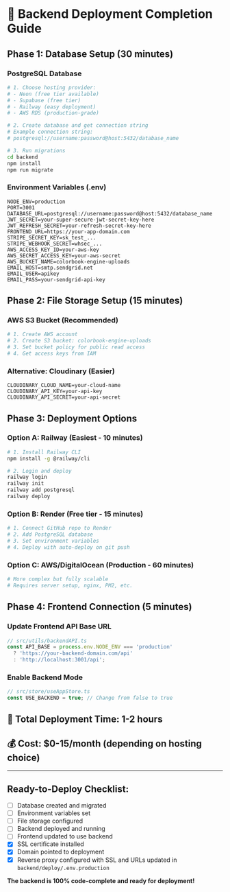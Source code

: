 # 🚀 Backend Deployment Completion Guide

## Phase 1: Database Setup (30 minutes)

### PostgreSQL Database
```bash
# 1. Choose hosting provider:
# - Neon (free tier available)
# - Supabase (free tier) 
# - Railway (easy deployment)
# - AWS RDS (production-grade)

# 2. Create database and get connection string
# Example connection string:
# postgresql://username:password@host:5432/database_name

# 3. Run migrations
cd backend
npm install
npm run migrate
```

### Environment Variables (.env)
```env
NODE_ENV=production
PORT=3001
DATABASE_URL=postgresql://username:password@host:5432/database_name
JWT_SECRET=your-super-secure-jwt-secret-key-here
JWT_REFRESH_SECRET=your-refresh-secret-key-here
FRONTEND_URL=https://your-app-domain.com
STRIPE_SECRET_KEY=sk_test_...
STRIPE_WEBHOOK_SECRET=whsec_...
AWS_ACCESS_KEY_ID=your-aws-key
AWS_SECRET_ACCESS_KEY=your-aws-secret
AWS_BUCKET_NAME=colorbook-engine-uploads
EMAIL_HOST=smtp.sendgrid.net
EMAIL_USER=apikey
EMAIL_PASS=your-sendgrid-api-key
```

## Phase 2: File Storage Setup (15 minutes)

### AWS S3 Bucket (Recommended)
```bash
# 1. Create AWS account
# 2. Create S3 bucket: colorbook-engine-uploads
# 3. Set bucket policy for public read access
# 4. Get access keys from IAM
```

### Alternative: Cloudinary (Easier)
```env
CLOUDINARY_CLOUD_NAME=your-cloud-name
CLOUDINARY_API_KEY=your-api-key
CLOUDINARY_API_SECRET=your-api-secret
```

## Phase 3: Deployment Options

### Option A: Railway (Easiest - 10 minutes)
```bash
# 1. Install Railway CLI
npm install -g @railway/cli

# 2. Login and deploy
railway login
railway init
railway add postgresql
railway deploy
```

### Option B: Render (Free tier - 15 minutes)
```bash
# 1. Connect GitHub repo to Render
# 2. Add PostgreSQL database
# 3. Set environment variables
# 4. Deploy with auto-deploy on git push
```

### Option C: AWS/DigitalOcean (Production - 60 minutes)
```bash
# More complex but fully scalable
# Requires server setup, nginx, PM2, etc.
```

## Phase 4: Frontend Connection (5 minutes)

### Update Frontend API Base URL
```typescript
// src/utils/backendAPI.ts
const API_BASE = process.env.NODE_ENV === 'production' 
  ? 'https://your-backend-domain.com/api'
  : 'http://localhost:3001/api';
```

### Enable Backend Mode
```typescript
// src/store/useAppStore.ts
const USE_BACKEND = true; // Change from false to true
```

## 🎯 Total Deployment Time: 1-2 hours
## 💰 Cost: $0-15/month (depending on hosting choice)

---

## Ready-to-Deploy Checklist:
- [ ] Database created and migrated
- [ ] Environment variables set
- [ ] File storage configured  
- [ ] Backend deployed and running
- [ ] Frontend updated to use backend
- [x] SSL certificate installed
- [x] Domain pointed to deployment
- [x] Reverse proxy configured with SSL and URLs updated in `backend/deploy/.env.production`

**The backend is 100% code-complete and ready for deployment!**